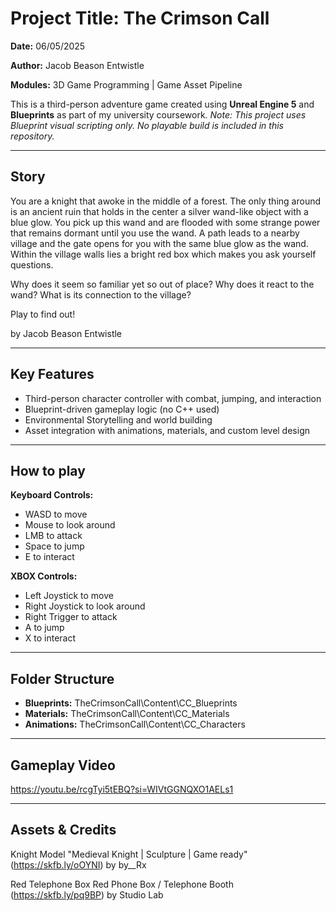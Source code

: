 # Project Title: The Crimson Call

**Date:** 06/05/2025

**Author:** Jacob Beason Entwistle

**Modules:** 3D Game Programming | Game Asset Pipeline

This is a third-person adventure game created using **Unreal Engine 5** and **Blueprints** as part of my university coursework.
*Note: This project uses Blueprint visual scripting only. No playable build is included in this repository.*

-------------------------------------------------
## Story
You are a knight that awoke in the middle of a forest. The only thing around is an ancient ruin that holds in the center a silver wand-like object with a blue glow. You pick up this wand and are flooded with some strange power that remains dormant until you use the wand. A path leads to a nearby village and the gate opens for you with the same blue glow as the wand. Within the village walls lies a bright red box which makes you ask yourself questions.

Why does it seem so familiar yet so out of place?
Why does it react to the wand?
What is its connection to the village?

Play to find out!

by Jacob Beason Entwistle

-------------------------------------------------
## Key Features
- Third-person character controller with combat, jumping, and interaction
- Blueprint-driven gameplay logic (no C++ used)
- Environmental Storytelling and world building
- Asset integration with animations, materials, and custom level design

-------------------------------------------------
## How to play

**Keyboard Controls:**
- WASD to move
- Mouse to look around
- LMB to attack
- Space to jump
- E to interact

**XBOX Controls:**
- Left Joystick to move
- Right Joystick to look around
- Right Trigger to attack
- A to jump
- X to interact

-------------------------------------------------
## Folder Structure

- **Blueprints:** TheCrimsonCall\Content\CC_Blueprints
- **Materials:** TheCrimsonCall\Content\CC_Materials
- **Animations:** TheCrimsonCall\Content\CC_Characters

-------------------------------------------------
## Gameplay Video

https://youtu.be/rcgTyi5tEBQ?si=WIVtGGNQXO1AELs1

-------------------------------------------------
## Assets & Credits
Knight Model
"Medieval Knight | Sculpture | Game ready" (https://skfb.ly/oOYNI) by by__Rx

Red Telephone Box
Red Phone Box / Telephone Booth (https://skfb.ly/pq9BP) by Studio Lab
